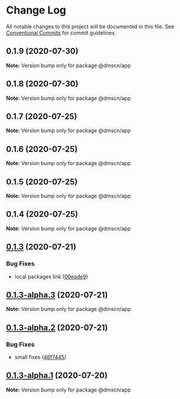 # Change Log

All notable changes to this project will be documented in this file.
See [Conventional Commits](https://conventionalcommits.org) for commit guidelines.

## 0.1.9 (2020-07-30)

**Note:** Version bump only for package @dmscn/app





## 0.1.8 (2020-07-30)

**Note:** Version bump only for package @dmscn/app





## 0.1.7 (2020-07-25)

**Note:** Version bump only for package @dmscn/app





## 0.1.6 (2020-07-25)

**Note:** Version bump only for package @dmscn/app





## 0.1.5 (2020-07-25)

**Note:** Version bump only for package @dmscn/app





## 0.1.4 (2020-07-25)

**Note:** Version bump only for package @dmscn/app





## [0.1.3](https://github.com/dmscn/monorepo/compare/@dmscn/app@0.1.3-alpha.2...@dmscn/app@0.1.3) (2020-07-21)


### Bug Fixes

* local packages link ([00eade9](https://github.com/dmscn/monorepo/commit/00eade90a13e5c4f5fc943a4b750229c520936bb))





## [0.1.3-alpha.3](https://github.com/dmscn/monorepo/compare/@dmscn/app@0.1.3-alpha.2...@dmscn/app@0.1.3-alpha.3) (2020-07-21)

**Note:** Version bump only for package @dmscn/app





## [0.1.3-alpha.2](https://github.com/dmscn/monorepo/compare/@dmscn/app@0.1.3-alpha.1...@dmscn/app@0.1.3-alpha.2) (2020-07-21)


### Bug Fixes

* small fixes ([46f7445](https://github.com/dmscn/monorepo/commit/46f744581aef83bc007aabad4060a745cc759676))





## [0.1.3-alpha.1](https://github.com/dmscn/monorepo/compare/@dmscn/app@0.1.3-alpha.0...@dmscn/app@0.1.3-alpha.1) (2020-07-20)

**Note:** Version bump only for package @dmscn/app
